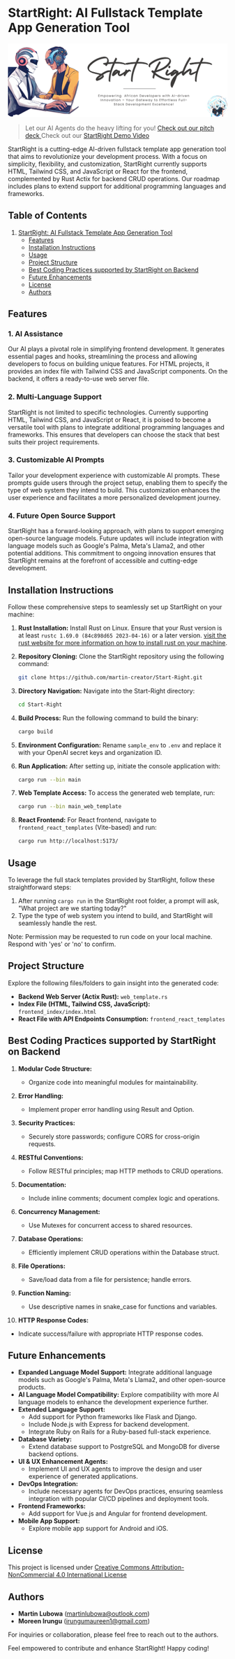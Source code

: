 # StartRight: AI Fullstack Template App Generation Tool
![StartRight](./StartRight.png)

> Let our AI Agents do the heavy lifting for you!
> [Check out our pitch deck ](https://www.canva.com/design/DAF0DfRWonk/NkQYzdoUlKANUDBA6yGp6g/view?utm_content=DAF0DfRWonk&utm_campaign=designshare&utm_medium=link&utm_source=editor)
> Check out our [ StartRight Demo Video](https://www.youtube.com/watch?v=eyC-fWz27rI)

StartRight is a cutting-edge AI-driven fullstack template app generation tool that aims to revolutionize your development process. With a focus on simplicity, flexibility, and customization, StartRight currently supports HTML, Tailwind CSS, and JavaScript or React for the frontend, complemented by Rust Actix for backend CRUD operations. Our roadmap includes plans to extend support for additional programming languages and frameworks.

## Table of Contents

1. [StartRight: AI Fullstack Template App Generation Tool](#startright-ai-fullstack-template-app-generation-tool)
    - [Features](#features)
    - [Installation Instructions](#installation-instructions)
    - [Usage](#usage)
    - [Project Structure](#project-structure)
    - [Best Coding Practices supported by StartRight on Backend](#best-coding-practices-supported-by-startright-on-backend)
    - [Future Enhancements](#future-enhancements)
    - [License](#license)
    - [Authors](#authors)


## Features

### 1. AI Assistance

Our AI plays a pivotal role in simplifying frontend development. It generates essential pages and hooks, streamlining the process and allowing developers to focus on building unique features. For HTML projects, it provides an index file with Tailwind CSS and JavaScript components. On the backend, it offers a ready-to-use web server file.

### 2. Multi-Language Support

StartRight is not limited to specific technologies. Currently supporting HTML, Tailwind CSS, and JavaScript or React, it is poised to become a versatile tool with plans to integrate additional programming languages and frameworks. This ensures that developers can choose the stack that best suits their project requirements.

### 3. Customizable AI Prompts

Tailor your development experience with customizable AI prompts. These prompts guide users through the project setup, enabling them to specify the type of web system they intend to build. This customization enhances the user experience and facilitates a more personalized development journey.

### 4. Future Open Source Support

StartRight has a forward-looking approach, with plans to support emerging open-source language models. Future updates will include integration with language models such as Google's Palma, Meta's Llama2, and other potential additions. This commitment to ongoing innovation ensures that StartRight remains at the forefront of accessible and cutting-edge development.

## Installation Instructions

Follow these comprehensive steps to seamlessly set up StartRight on your machine:

1. **Rust Installation:** Install Rust on Linux. Ensure that your Rust version is at least `rustc 1.69.0 (84c898d65 2023-04-16)` or a later version. [visit the rust website for more information on how to install rust on your machine](https://www.rust-lang.org/tools/install).

2. **Repository Cloning:** Clone the StartRight repository using the following command:
    ```bash
    git clone https://github.com/martin-creator/Start-Right.git
    ```

3. **Directory Navigation:** Navigate into the Start-Right directory:
    ```bash
    cd Start-Right
    ```

4. **Build Process:** Run the following command to build the binary:
    ```bash
    cargo build
    ```

5. **Environment Configuration:** Rename `sample_env` to `.env` and replace it with your OpenAI secret keys and organization ID.

6. **Run Application:** After setting up, initiate the console application with:
    ```bash
    cargo run --bin main
    ```

7. **Web Template Access:** To access the generated web template, run:
    ```bash
    cargo run --bin main_web_template
    ```

8. **React Frontend:** For React frontend, navigate to `frontend_react_templates` (Vite-based) and run:
    ```bash
    cargo run http://localhost:5173/
    ```

## Usage

To leverage the full stack templates provided by StartRight, follow these straightforward steps:

1. After running `cargo run` in the StartRight root folder, a prompt will ask, "What project are we starting today?"
2. Type the type of web system you intend to build, and StartRight will seamlessly handle the rest.

Note: Permission may be requested to run code on your local machine. Respond with 'yes' or 'no' to confirm.

## Project Structure

Explore the following files/folders to gain insight into the generated code:

- **Backend Web Server (Actix Rust):** `web_template.rs`
- **Index File (HTML, Tailwind CSS, JavaScript):** `frontend_index/index.html`
- **React File with API Endpoints Consumption:** `frontend_react_templates`


## Best Coding Practices supported by StartRight on Backend

1. **Modular Code Structure:**
   - Organize code into meaningful modules for maintainability.

2. **Error Handling:**
   - Implement proper error handling using Result and Option.

3. **Security Practices:**
   - Securely store passwords; configure CORS for cross-origin requests.

4. **RESTful Conventions:**
   - Follow RESTful principles; map HTTP methods to CRUD operations.

5. **Documentation:**
   - Include inline comments; document complex logic and operations.

6. **Concurrency Management:**
   - Use Mutexes for concurrent access to shared resources.

7. **Database Operations:**
   - Efficiently implement CRUD operations within the Database struct.

8. **File Operations:**
   - Save/load data from a file for persistence; handle errors.

9. **Function Naming:**
   - Use descriptive names in snake_case for functions and variables.

10. **HTTP Response Codes:**
   - Indicate success/failure with appropriate HTTP response codes.



## Future Enhancements

- **Expanded Language Model Support:** Integrate additional language models such as Google's Palma, Meta's Llama2, and other open-source products.
- **AI Language Model Compatibility:** Explore compatibility with more AI language models to enhance the development experience further.
- **Extended Language Support:**
  - Add support for Python frameworks like Flask and Django.
  - Include Node.js with Express for backend development.
  - Integrate Ruby on Rails for a Ruby-based full-stack experience.
- **Database Variety:**
  - Extend database support to PostgreSQL and MongoDB for diverse backend options.
- **UI & UX Enhancement Agents:**
  - Implement UI and UX agents to improve the design and user experience of generated applications.
- **DevOps Integration:**
  - Include necessary agents for DevOps practices, ensuring seamless integration with popular CI/CD pipelines and deployment tools.
- **Frontend Frameworks:**
    - Add support for Vue.js and Angular for frontend development.
- **Mobile App Support:**
    - Explore mobile app support for Android and iOS.


## License

This project is licensed under [Creative Commons Attribution-NonCommercial 4.0 International License]()

## Authors

- **Martin Lubowa** (martinlubowa@outlook.com)
- **Moreen Irungu** (irungumaureen1@gmail.com)

For inquiries or collaboration, please feel free to reach out to the authors.

Feel empowered to contribute and enhance StartRight! Happy coding!